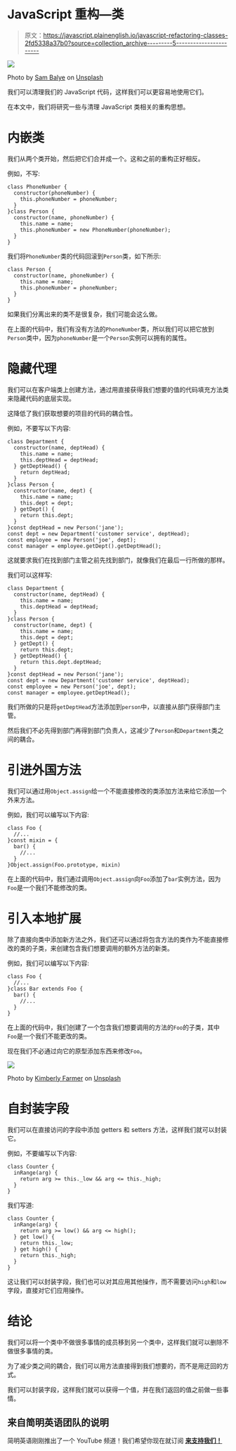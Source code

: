 # JavaScript 重构—类

> 原文：<https://javascript.plainenglish.io/javascript-refactoring-classes-2fd5338a37b0?source=collection_archive---------5----------------------->

![](img/06b62853fd5e729e3a58c4cb977fc916.png)

Photo by [Sam Balye](https://unsplash.com/@sbk202?utm_source=medium&utm_medium=referral) on [Unsplash](https://unsplash.com?utm_source=medium&utm_medium=referral)

我们可以清理我们的 JavaScript 代码，这样我们可以更容易地使用它们。

在本文中，我们将研究一些与清理 JavaScript 类相关的重构思想。

# 内嵌类

我们从两个类开始，然后把它们合并成一个。这和之前的重构正好相反。

例如，不写:

```
class PhoneNumber {
  constructor(phoneNumber) {
    this.phoneNumber = phoneNumber;
  }
}class Person {
  constructor(name, phoneNumber) {
    this.name = name;
    this.phoneNumber = new PhoneNumber(phoneNumber);
  }
}
```

我们将`PhoneNumber`类的代码回滚到`Person`类，如下所示:

```
class Person {
  constructor(name, phoneNumber) {
    this.name = name;
    this.phoneNumber = phoneNumber;
  }
}
```

如果我们分离出来的类不是很复杂，我们可能会这么做。

在上面的代码中，我们有没有方法的`PhoneNumber`类，所以我们可以把它放到`Person`类中，因为`phoneNumber`是一个`Person`实例可以拥有的属性。

# 隐藏代理

我们可以在客户端类上创建方法，通过用直接获得我们想要的值的代码填充方法类来隐藏代码的底层实现。

这降低了我们获取想要的项目的代码的耦合性。

例如，不要写以下内容:

```
class Department {
  constructor(name, deptHead) {
    this.name = name;
    this.deptHead = deptHead;
  } getDeptHead() {
    return deptHead;
  }
}class Person {
  constructor(name, dept) {
    this.name = name;
    this.dept = dept;
  } getDept() {
    return this.dept;
  }
}const deptHead = new Person('jane');
const dept = new Department('customer service', deptHead);
const employee = new Person('joe', dept);
const manager = employee.getDept().getDeptHead();
```

这就要求我们在找到部门主管之前先找到部门，就像我们在最后一行所做的那样。

我们可以这样写:

```
class Department {
  constructor(name, deptHead) {
    this.name = name;
    this.deptHead = deptHead;
  }
}class Person {
  constructor(name, dept) {
    this.name = name;
    this.dept = dept;
  } getDept() {
    return this.dept;
  } getDeptHead() {
    return this.dept.deptHead;
  }
}const deptHead = new Person('jane');
const dept = new Department('customer service', deptHead);
const employee = new Person('joe', dept);
const manager = employee.getDeptHead();
```

我们所做的只是将`getDeptHead`方法添加到`person`中，以直接从部门获得部门主管。

然后我们不必先得到部门再得到部门负责人，这减少了`Person`和`Department`类之间的耦合。

# 引进外国方法

我们可以通过用`Object.assign`给一个不能直接修改的类添加方法来给它添加一个外来方法。

例如，我们可以编写以下内容:

```
class Foo {
  //...
}const mixin = {
  bar() {
    //...
  }
}Object.assign(Foo.prototype, mixin)
```

在上面的代码中，我们通过调用`Object.assign`向`Foo`添加了`bar`实例方法，因为`Foo`是一个我们不能修改的类。

# 引入本地扩展

除了直接向类中添加新方法之外，我们还可以通过将包含方法的类作为不能直接修改的类的子类，来创建包含我们想要调用的额外方法的新类。

例如，我们可以编写以下内容:

```
class Foo {
  //...
}class Bar extends Foo {
  bar() {
    //...
  }
}
```

在上面的代码中，我们创建了一个包含我们想要调用的方法的`Foo`的子类，其中`Foo`是一个我们不能更改的类。

现在我们不必通过向它的原型添加东西来修改`Foo`。

![](img/f60d1ec5db0a150c945f3f2241cb5060.png)

Photo by [Kimberly Farmer](https://unsplash.com/@kimberlyfarmer?utm_source=medium&utm_medium=referral) on [Unsplash](https://unsplash.com?utm_source=medium&utm_medium=referral)

# 自封装字段

我们可以在直接访问的字段中添加 getters 和 setters 方法，这样我们就可以封装它。

例如，不要编写以下内容:

```
class Counter {
  inRange(arg) {
    return arg >= this._low && arg <= this._high;
  }
}
```

我们写道:

```
class Counter {
  inRange(arg) {
    return arg >= low() && arg <= high();
  } get low() {
    return this._low;
  } get high() {
    return this._high;
  }
}
```

这让我们可以封装字段，我们也可以对其应用其他操作，而不需要访问`high`和`low`字段，直接对它们应用操作。

# 结论

我们可以将一个类中不做很多事情的成员移到另一个类中，这样我们就可以删除不做很多事情的类。

为了减少类之间的耦合，我们可以用方法直接得到我们想要的，而不是用迂回的方式。

我们可以封装字段，这样我们就可以获得一个值，并在我们返回的值之前做一些事情。

## 来自简明英语团队的说明

简明英语刚刚推出了一个 YouTube 频道！我们希望你现在就订阅 [**来支持我们！**](https://www.youtube.com/channel/UCtipWUghju290NWcn8jhyAw)